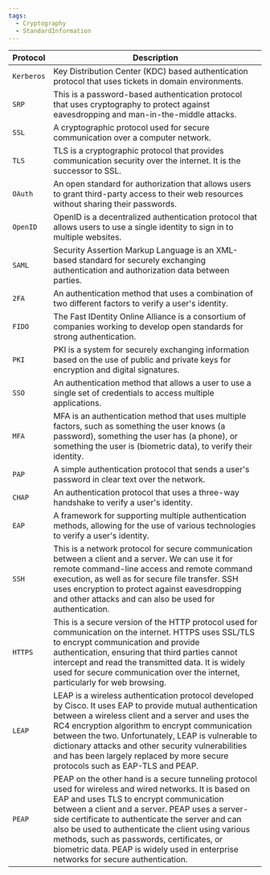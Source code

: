 ```yaml
---
tags:
  - Cryptography
  - StandardInformation
---
```

| **Protocol** | **Description**                                                                                                                                                                                                                                                                                                                                                                                                                                     |
| ------------ | --------------------------------------------------------------------------------------------------------------------------------------------------------------------------------------------------------------------------------------------------------------------------------------------------------------------------------------------------------------------------------------------------------------------------------------------------- |
| `Kerberos`   | Key Distribution Center (KDC) based authentication protocol that uses tickets in domain environments.                                                                                                                                                                                                                                                                                                                                               |
| `SRP`        | This is a password-based authentication protocol that uses cryptography to protect against eavesdropping and man-in-the-middle attacks.                                                                                                                                                                                                                                                                                                             |
| `SSL`        | A cryptographic protocol used for secure communication over a computer network.                                                                                                                                                                                                                                                                                                                                                                     |
| `TLS`        | TLS is a cryptographic protocol that provides communication security over the internet. It is the successor to SSL.                                                                                                                                                                                                                                                                                                                                 |
| `OAuth`      | An open standard for authorization that allows users to grant third-party access to their web resources without sharing their passwords.                                                                                                                                                                                                                                                                                                            |
| `OpenID`     | OpenID is a decentralized authentication protocol that allows users to use a single identity to sign in to multiple websites.                                                                                                                                                                                                                                                                                                                       |
| `SAML`       | Security Assertion Markup Language is an XML-based standard for securely exchanging authentication and authorization data between parties.                                                                                                                                                                                                                                                                                                          |
| `2FA`        | An authentication method that uses a combination of two different factors to verify a user's identity.                                                                                                                                                                                                                                                                                                                                              |
| `FIDO`       | The Fast IDentity Online Alliance is a consortium of companies working to develop open standards for strong authentication.                                                                                                                                                                                                                                                                                                                         |
| `PKI`        | PKI is a system for securely exchanging information based on the use of public and private keys for encryption and digital signatures.                                                                                                                                                                                                                                                                                                              |
| `SSO`        | An authentication method that allows a user to use a single set of credentials to access multiple applications.                                                                                                                                                                                                                                                                                                                                     |
| `MFA`        | MFA is an authentication method that uses multiple factors, such as something the user knows (a password), something the user has (a phone), or something the user is (biometric data), to verify their identity.                                                                                                                                                                                                                                   |
| `PAP`        | A simple authentication protocol that sends a user's password in clear text over the network.                                                                                                                                                                                                                                                                                                                                                       |
| `CHAP`       | An authentication protocol that uses a three-way handshake to verify a user's identity.                                                                                                                                                                                                                                                                                                                                                             |
| `EAP`        | A framework for supporting multiple authentication methods, allowing for the use of various technologies to verify a user's identity.                                                                                                                                                                                                                                                                                                               |
| `SSH`        | This is a network protocol for secure communication between a client and a server. We can use it for remote command-line access and remote command execution, as well as for secure file transfer. SSH uses encryption to protect against eavesdropping and other attacks and can also be used for authentication.                                                                                                                                  |
| `HTTPS`      | This is a secure version of the HTTP protocol used for communication on the internet. HTTPS uses SSL/TLS to encrypt communication and provide authentication, ensuring that third parties cannot intercept and read the transmitted data. It is widely used for secure communication over the internet, particularly for web browsing.                                                                                                              |
| `LEAP`       | LEAP is a wireless authentication protocol developed by Cisco. It uses EAP to provide mutual authentication between a wireless client and a server and uses the RC4 encryption algorithm to encrypt communication between the two. Unfortunately, LEAP is vulnerable to dictionary attacks and other security vulnerabilities and has been largely replaced by more secure protocols such as EAP-TLS and PEAP.                                      |
| `PEAP`       | PEAP on the other hand is a secure tunneling protocol used for wireless and wired networks. It is based on EAP and uses TLS to encrypt communication between a client and a server. PEAP uses a server-side certificate to authenticate the server and can also be used to authenticate the client using various methods, such as passwords, certificates, or biometric data. PEAP is widely used in enterprise networks for secure authentication. |